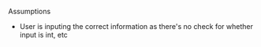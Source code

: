 

Assumptions
- User is inputing the correct information as there's no check for whether input is int, etc


